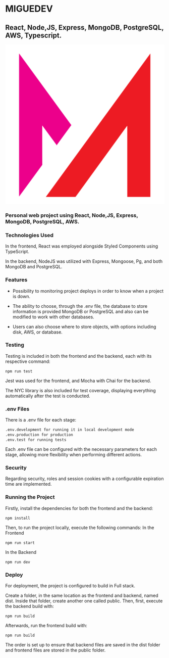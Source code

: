 # MIGUEDEV
## React, Node,JS, Express, MongoDB, PostgreSQL, AWS, Typescript.

<p align="center">
  <img src="https://github.com/migmm/migmm.github.io/blob/main/frontend/public/logo512.png" alt="Logo"/>
</p>

### Personal web project using React, Node,JS, Express, MongoDB, PostgreSQL, AWS.

### Technologies Used

In the frontend, React was employed alongside Styled Components using TypeScript.

In the backend, NodeJS was utilized with Express, Mongoose, Pg, and both MongoDB and PostgreSQL.

### Features

- Possibility to monitoring project deploys in order to know when a project is down.

- The ability to choose, through the .env file, the database to store information is provided MongoDB or PostgreSQL and also can be modified to work with other databases.

- Users can also choose where to store objects, with options including disk, AWS, or database.

### Testing

Testing is included in both the frontend and the backend, each with its respective command:

    npm run test

Jest was used for the frontend, and Mocha with Chai for the backend.

The NYC library is also included for test coverage, displaying everything automatically after the test is conducted.

### .env Files

There is a .env file for each stage:

    .env.development for running it in local development mode
    .env.production for production
    .env.test for running tests

Each .env file can be configured with the necessary parameters for each stage, allowing more flexibility when performing different actions.

### Security

Regarding security, roles and session cookies with a configurable expiration time are implemented.

### Running the Project

Firstly, install the dependencies for both the frontend and the backend:

    npm install

Then, to run the project locally, execute the following commands:
In the Frontend

    npm run start

In the Backend

    npm run dev

### Deploy

For deployment, the project is configured to build in Full stack.

Create a folder, in the same location as the frontend and backend, named dist. Inside that folder, create another one called public. Then, first, execute the backend build with:

    npm run build

Afterwards, run the frontend build with:

    npm run build

The order is set up to ensure that backend files are saved in the dist folder and frontend files are stored in the public folder.
